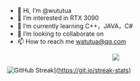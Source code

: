 - 👋 Hi, I’m @wututua
- 👀 I’m interested in RTX 3090
- 🌱 I’m currently learning C++，JAVA，C#
- 💞️ I’m looking to collaborate on 
- 📫 How to reach me watutua@qq.com
<p align="center"> 
  <img src="https://github-readme-stats.vercel.app/api?username=wututua&show_icons=true&theme=radical&hide_border=true" />
</p>

![GitHub Streak](http://github-readme-streak-stats.herokuapp.com?user=wututua&theme=%E9%BB%91%E6%9A%97%E7%9A%84&hide_border=%E9%94%99%E8%AF%AF%E7%9A%84&date_format=M%20j%5B%2C%20Y%5D)](https://git.io/streak-stats)

<!---
wututua/wututua is a ✨ special ✨ repository because its `README.md` (this file) appears on your GitHub profile.
You can click the Preview link to take a look at your changes.
--->
